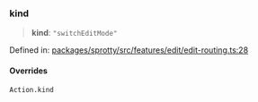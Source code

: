 
### kind

> **kind**: `"switchEditMode"`

Defined in: [packages/sprotty/src/features/edit/edit-routing.ts:28](https://github.com/eclipse-sprotty/sprotty/blob/f9b2433481cc27a1ac0c92d525a92039ae7f6c76/packages/sprotty/src/features/edit/edit-routing.ts#L28)

#### Overrides

`Action.kind`
